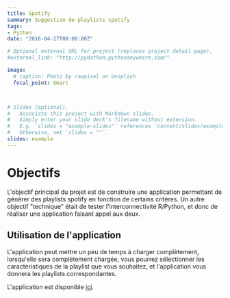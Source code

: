 ```yaml
---
title: Spotify
summary: Suggestion de playlists spotify 
tags:
- Python
date: "2016-04-27T00:00:00Z"

# Optional external URL for project (replaces project detail page).
#external_link: "http://pydathon.pythonanywhere.com/"

image:
  # caption: Photo by rawpixel on Unsplash
  focal_point: Smart



# Slides (optional).
#   Associate this project with Markdown slides.
#   Simply enter your slide deck's filename without extension.
#   E.g. `slides = "example-slides"` references `content/slides/example-slides.md`.
#   Otherwise, set `slides = ""`.
slides: example
---
```


# Objectifs
L'objectif principal du projet est de construire une application permettant de générer des playlists spotify en fonction de certains critères. Un autre objectif "technique" était de tester l'interconnectivité R/Python, et donc de réaliser une application faisant appel aux deux.

## Utilisation de l'application

L'application peut mettre un peu de temps à charger complètement, lorsqu'elle sera complètement chargée, vous pourrez sélectionner les caractéristiques de la playlist que vous souhaitez, et l'application vous donnera les playlists correspondantes.

L'application est disponible [ici](https://camillephilippe.shinyapps.io/recommandation-playlist-spotify/).  
